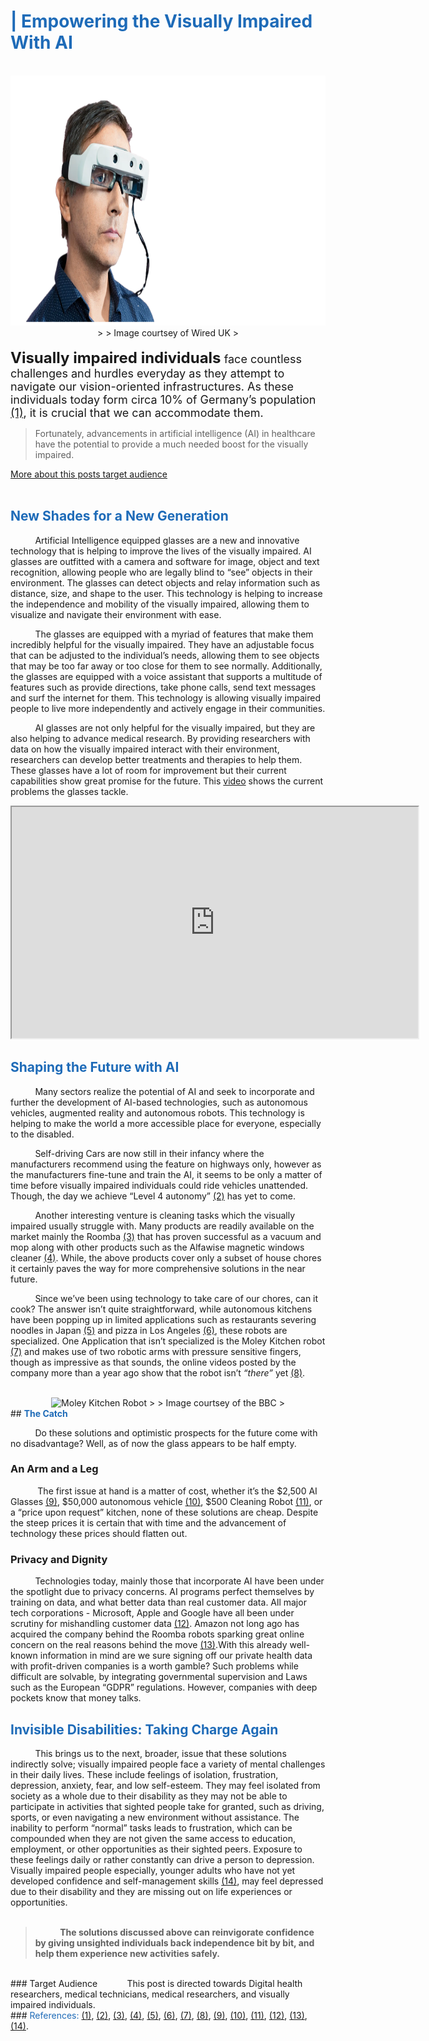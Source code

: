 # <font size="0" style="display:none">DigiHealth Blog</font>
# <font style="color:#1e6bb8"><b>| Empowering the Visually Impaired With AI</b></font>
<br>
<center><img src="https://raw.githubusercontent.com/Karim-Haidar/22W/pages/png.png" alt="AI Glasses" width="1000" height="400">
>
> Image courtsey of Wired UK
>
</center>
<br>
<font size="5"><b>Visually impaired individuals</b></font><font size="4"> face countless challenges and hurdles everyday as they attempt to navigate our vision-oriented infrastructures. As these individuals today form circa 10% of Germany’s population <a href="https://www.germany.travel/en/accessible-germany/disability-friendly-travel-for/visually-impaired.html#:~:text=This%20equates%20to%20around%2010%20%25%20of%20the%20German%20population.">(1)</a>, it is crucial that we can accommodate them.</font>

>
> Fortunately, advancements in artificial intelligence (AI) in healthcare have the potential to provide a much needed boost for the visually impaired.
>

<a href="/22W#:~:text=This%20post">More about this posts target audience</a>
<br>
<br>
## <font style="color:#1e6bb8"><b>New Shades for a New Generation</b></font>

&nbsp;&nbsp;&nbsp;&nbsp;&nbsp;&nbsp;&nbsp;&nbsp;&nbsp;&nbsp;Artificial Intelligence equipped glasses are a new and innovative technology that is helping to improve the lives of the visually impaired. AI glasses are outfitted with a camera and software for image, object and text recognition, allowing people who are legally blind to “see” objects in their environment. The glasses can detect objects and relay information such as distance, size, and shape to the user. This technology is helping to increase the independence and mobility of the visually impaired, allowing them to visualize and navigate their environment with ease.

&nbsp;&nbsp;&nbsp;&nbsp;&nbsp;&nbsp;&nbsp;&nbsp;&nbsp;&nbsp;The glasses are equipped with a myriad of features that make them incredibly helpful for the visually impaired. They have an adjustable focus that can be adjusted to the individual’s needs, allowing them to see objects that may be too far away or too close for them to see normally. Additionally, the glasses are equipped with a voice assistant that supports a multitude of features such as provide directions, take phone calls, send text messages and surf the internet for them. This technology is allowing visually impaired people to live more independently and actively engage in their communities.

&nbsp;&nbsp;&nbsp;&nbsp;&nbsp;&nbsp;&nbsp;&nbsp;&nbsp;&nbsp;AI glasses are not only helpful for the visually impaired, but they are also helping to advance medical research. By providing researchers with data on how the visually impaired interact with their environment, researchers can develop better treatments and therapies to help them. These glasses have a lot of room for improvement but their current capabilities show great promise for the future. This <a href="https://www.youtube.com/watch?v=9ehENnq2EFo">video</a> shows the current problems the glasses tackle.
<br>
<center><iframe width="650" height="370" src="https://www.youtube.com/embed/9ehENnq2EFo" title="YouTube video player showcasing Envsion Glasses"></iframe></center>

## <font style="color:#1e6bb8"><b>Shaping the Future with AI</b></font>

&nbsp;&nbsp;&nbsp;&nbsp;&nbsp;&nbsp;&nbsp;&nbsp;&nbsp;&nbsp;Many sectors realize the potential of AI and seek to incorporate and further the development of AI-based technologies, such as autonomous vehicles, augmented reality and autonomous robots. This technology is helping to make the world a more accessible place for everyone, especially to the disabled.

&nbsp;&nbsp;&nbsp;&nbsp;&nbsp;&nbsp;&nbsp;&nbsp;&nbsp;&nbsp;Self-driving Cars are now still in their infancy where the manufacturers recommend using the feature on highways only, however as the manufacturers fine-tune and train the AI, it seems to be only a matter of time before visually impaired individuals could ride vehicles unattended. Though, the day we achieve “Level 4 autonomy” <a href="https://coolblindtech.com/when-will-self-driving-cars-be-ready-for-blind-and-visually-impaired-people/">(2)</a> has yet to come.

&nbsp;&nbsp;&nbsp;&nbsp;&nbsp;&nbsp;&nbsp;&nbsp;&nbsp;&nbsp;Another interesting venture is cleaning tasks which the visually impaired usually struggle with. Many products are readily available on the market mainly the Roomba <a href="https://www.irobot.de/de_DE/roomba.html">(3)</a> that has proven successful as a vacuum and mop along with other products such as the Alfawise magnetic windows cleaner <a href="https://www.amazon.in/Alfawise-Magnetic-Smartphone-Controlled-Ultra-Fast/dp/B07TCMKDHD">(4)</a>. While, the above products cover only a subset of house chores it certainly paves the way for more comprehensive solutions in the near future.

&nbsp;&nbsp;&nbsp;&nbsp;&nbsp;&nbsp;&nbsp;&nbsp;&nbsp;&nbsp;Since we’ve been using technology to take care of our chores, can it cook? The answer isn’t quite straightforward, while autonomous kitchens have been popping up in limited applications such as restaurants severing noodles in Japan <a href="https://www.aiplusinfo.com/blog/connected-robotics-robotic-kitchen-japan/#:~:text=A%20Japanese%20start%2Dup%20company,delicious%20kakiage%20all%20by%20itself.">(5)</a> and pizza in Los Angeles <a href="https://www.cnbc.com/2022/08/02/robot-cooks-are-rapidly-making-their-way-into-restaurant-kitchens.html">(6)</a>, these robots are specialized. One Application that isn’t specialized is the Moley Kitchen robot <a href="https://www.moley.com/">(7)</a> and makes use of two robotic arms with pressure sensitive fingers, though as impressive as that sounds, the online videos posted by the company more than a year ago show that the robot isn’t <i>“there”</i> yet <a href="https://www.youtube.com/watch?v=i1GVwbYURuQ">(8)</a>.
<br>
<br>
<center><img src="https://ichef.bbci.co.uk/news/976/cpsprodpb/12BF9/production/_122239767_moleyrobotics2.jpg" alt="Moley Kitchen Robot" width="750" height="400">
>
> Image courtsey of the BBC
>
</center>
## <font style="color:#1e6bb8"><b>The Catch</b></font>

&nbsp;&nbsp;&nbsp;&nbsp;&nbsp;&nbsp;&nbsp;&nbsp;&nbsp;&nbsp;Do these solutions and optimistic prospects for the future come with no disadvantage? Well, as of now the glass appears to be half empty.

### An Arm and a Leg

&nbsp;&nbsp;&nbsp;&nbsp;&nbsp;&nbsp;&nbsp;&nbsp;&nbsp;&nbsp; The first issue at hand is a matter of cost, whether it’s the $2,500 AI Glasses <a href="https://shop.letsenvision.com/products/envision-glasses-holiday?variant=43363437445376">(9)</a>, $50,000 autonomous vehicle <a href="https://www.tesla.com/de_DE/model3/design#overview">(10)</a>, $500 Cleaning Robot <a href="https://www.irobot.de/de_DE/irobot-roomba-j7/J755840.html">(11)</a>, or a “price upon request” kitchen, none of these solutions are cheap. Despite the steep prices it is certain that with time and the advancement of technology these prices should flatten out.

### Privacy and Dignity

&nbsp;&nbsp;&nbsp;&nbsp;&nbsp;&nbsp;&nbsp;&nbsp;&nbsp;&nbsp;Technologies today, mainly those that incorporate AI have been under the spotlight due to privacy concerns. AI programs perfect themselves by training on data, and what better data than real customer data. All major tech corporations - Microsoft, Apple and Google have all been under scrutiny for mishandling customer data <a href="https://www.security.org/resources/data-tech-companies-have/">(12)</a>. Amazon not long ago has acquired the company behind the Roomba robots sparking great online concern on the real reasons behind the move <a href="https://www.theatlantic.com/ideas/archive/2022/08/amazon-roomba-irobot-acquisition-monopoly/671145/">(13)</a>.With this already well-known information in mind are we sure signing off our private health data with profit-driven companies is a worth gamble? Such problems while difficult are solvable, by integrating governmental supervision and Laws such as the European “GDPR” regulations. However, companies with deep pockets know that money talks.

## <font style="color:#1e6bb8"><b>Invisible Disabilities: Taking Charge Again</b></font>

&nbsp;&nbsp;&nbsp;&nbsp;&nbsp;&nbsp;&nbsp;&nbsp;&nbsp;&nbsp;This brings us to the next, broader, issue that these solutions indirectly solve; visually impaired people face a variety of mental challenges in their daily lives. These include feelings of isolation, frustration, depression, anxiety, fear, and low self-esteem. They may feel isolated from society as a whole due to their disability as they may not be able to participate in activities that sighted people take for granted, such as driving, sports, or even navigating a new environment without assistance. The inability to perform “normal” tasks leads to frustration, which can be compounded when they are not given the same access to education, employment, or other opportunities as their sighted peers. Exposure to these feelings daily or rather constantly can drive a person to depression. Visually impaired people especially, younger adults who have not yet developed confidence and self-management skills <a href="https://www.cdc.gov/visionhealth/resources/features/vision-loss-mental-health.html">(14)</a>, may feel depressed due to their disability and they are missing out on life experiences or opportunities.
<br>
<br>
>
>&nbsp;&nbsp;&nbsp;&nbsp;&nbsp;&nbsp;&nbsp;&nbsp;&nbsp;&nbsp;<b>The solutions discussed above can reinvigorate confidence by giving unsighted individuals back independence bit by bit, and help them experience new activities safely.</b>
>

<br>
### Target Audience
&nbsp;&nbsp;&nbsp;&nbsp;&nbsp;&nbsp;&nbsp;&nbsp;&nbsp;&nbsp; This post is directed towards Digital health researchers, medical technicians, medical researchers, and visually impaired individuals.

<br>
### <font style="color:#1e6bb8">References:</font>
<a href="https://www.germany.travel/en/accessible-germany/disability-friendly-travel-for/visually-impaired.html#:~:text=This%20equates%20to%20around%2010%20%25%20of%20the%20German%20population.">(1)</a>, <a href="https://coolblindtech.com/when-will-self-driving-cars-be-ready-for-blind-and-visually-impaired-people/">(2)</a>, <a href="https://www.irobot.de/de_DE/roomba.html">(3)</a>, <a href="https://www.amazon.in/Alfawise-Magnetic-Smartphone-Controlled-Ultra-Fast/dp/B07TCMKDHD">(4)</a>, <a href="https://www.aiplusinfo.com/blog/connected-robotics-robotic-kitchen-japan/#:~:text=A%20Japanese%20start%2Dup%20company,delicious%20kakiage%20all%20by%20itself.">(5)</a>, <a href="https://www.cnbc.com/2022/08/02/robot-cooks-are-rapidly-making-their-way-into-restaurant-kitchens.html">(6)</a>, <a href="https://www.moley.com/">(7)</a>, <a href="https://www.youtube.com/watch?v=i1GVwbYURuQ">(8)</a>, <a href="https://shop.letsenvision.com/products/envision-glasses-holiday?variant=43363437445376">(9)</a>, <a href="https://www.tesla.com/de_DE/model3/design#overview">(10)</a>, <a href="https://www.irobot.de/de_DE/irobot-roomba-j7/J755840.html">(11)</a>, <a href="https://www.security.org/resources/data-tech-companies-have/">(12)</a>, <a href="https://www.theatlantic.com/ideas/archive/2022/08/amazon-roomba-irobot-acquisition-monopoly/671145/">(13)</a>, <a href="https://www.cdc.gov/visionhealth/resources/features/vision-loss-mental-health.html">(14)</a>.
